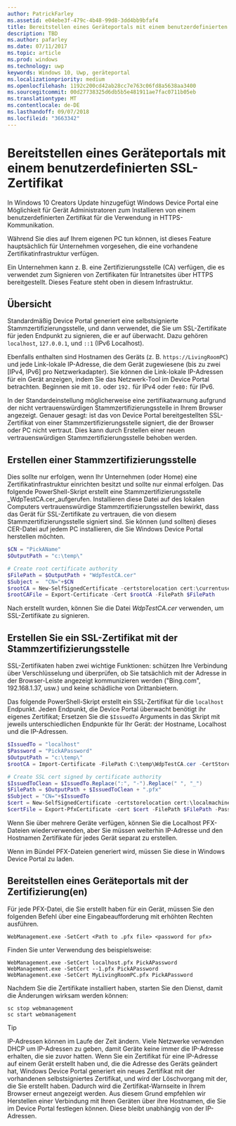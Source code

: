 ```yaml
---
author: PatrickFarley
ms.assetid: e04ebe3f-479c-4b48-99d8-3dd4bb9bfaf4
title: Bereitstellen eines Geräteportals mit einem benutzerdefinierten SSL-Zertifikat
description: TBD
ms.author: pafarley
ms.date: 07/11/2017
ms.topic: article
ms.prod: windows
ms.technology: uwp
keywords: Windows 10, Uwp, geräteportal
ms.localizationpriority: medium
ms.openlocfilehash: 1192c200cd42ab28cc7e763c06fd8a5638aa3400
ms.sourcegitcommit: 00d27738325d6db5b5e481911ae7fac0711b05eb
ms.translationtype: MT
ms.contentlocale: de-DE
ms.lasthandoff: 09/07/2018
ms.locfileid: "3663342"
---
```

# <a name="provision-device-portal-with-a-custom-ssl-certificate"></a>Bereitstellen eines Geräteportals mit einem benutzerdefinierten SSL-Zertifikat
In Windows 10 Creators Update hinzugefügt Windows Device Portal eine Möglichkeit für Gerät Administratoren zum Installieren von einem benutzerdefinierten Zertifikat für die Verwendung in HTTPS-Kommunikation. 

Während Sie dies auf Ihrem eigenen PC tun können, ist dieses Feature hauptsächlich für Unternehmen vorgesehen, die eine vorhandene Zertifikatinfrastruktur verfügen.  

Ein Unternehmen kann z. B. eine Zertifizierungsstelle (CA) verfügen, die es verwendet zum Signieren von Zertifikaten für Intranetsites über HTTPS bereitgestellt. Dieses Feature steht oben in diesem Infrastruktur. 

## <a name="overview"></a>Übersicht
Standardmäßig Device Portal generiert eine selbstsignierte Stammzertifizierungsstelle, und dann verwendet, die Sie um SSL-Zertifikate für jeden Endpunkt zu signieren, die er auf überwacht. Dazu gehören `localhost`, `127.0.0.1`, und `::1` (IPv6 Localhost).

Ebenfalls enthalten sind Hostnamen des Geräts (z. B. `https://LivingRoomPC`) und jede Link-lokale IP-Adresse, die dem Gerät zugewiesene (bis zu zwei [IPv4, IPv6] pro Netzwerkadapter). Sie können die Link-lokale IP-Adressen für ein Gerät anzeigen, indem Sie das Netzwerk-Tool im Device Portal betrachten. Beginnen sie mit `10.` oder `192.` für IPv4 oder `fe80:` für IPv6. 

In der Standardeinstellung möglicherweise eine zertifikatwarnung aufgrund der nicht vertrauenswürdigen Stammzertifizierungsstelle in Ihrem Browser angezeigt. Genauer gesagt: ist das von Device Portal bereitgestellten SSL-Zertifikat von einer Stammzertifizierungsstelle signiert, die der Browser oder PC nicht vertraut. Dies kann durch Erstellen einer neuen vertrauenswürdigen Stammzertifizierungsstelle behoben werden.

## <a name="create-a-root-ca"></a>Erstellen einer Stammzertifizierungsstelle

Dies sollte nur erfolgen, wenn Ihr Unternehmen (oder Home) eine Zertifikatinfrastruktur einrichten besitzt und sollte nur einmal erfolgen. Das folgende PowerShell-Skript erstellt eine Stammzertifizierungsstelle _WdpTestCA.cer_aufgerufen. Installieren diese Datei auf des lokalen Computers vertrauenswürdige Stammzertifizierungsstellen bewirkt, dass das Gerät für SSL-Zertifikate zu vertrauen, die von diesem Stammzertifizierungsstelle signiert sind. Sie können (und sollten) dieses CER-Datei auf jedem PC installieren, die Sie Windows Device Portal herstellen möchten.  

```PowerShell
$CN = "PickAName"
$OutputPath = "c:\temp\"

# Create root certificate authority
$FilePath = $OutputPath + "WdpTestCA.cer"
$Subject =  "CN="+$CN
$rootCA = New-SelfSignedCertificate -certstorelocation cert:\currentuser\my -Subject $Subject -HashAlgorithm "SHA512" -KeyUsage CertSign,CRLSign
$rootCAFile = Export-Certificate -Cert $rootCA -FilePath $FilePath
```

Nach erstellt wurden, können Sie die Datei _WdpTestCA.cer_ verwenden, um SSL-Zertifikate zu signieren. 

## <a name="create-an-ssl-certificate-with-the-root-ca"></a>Erstellen Sie ein SSL-Zertifikat mit der Stammzertifizierungsstelle

SSL-Zertifikaten haben zwei wichtige Funktionen: schützen Ihre Verbindung über Verschlüsselung und überprüfen, ob Sie tatsächlich mit der Adresse in der Browser-Leiste angezeigt kommunizieren werden ("Bing.com", 192.168.1.37, usw.) und keine schädliche von Drittanbietern.

Das folgende PowerShell-Skript erstellt ein SSL-Zertifikat für die `localhost` Endpunkt. Jeden Endpunkt, die Device Portal überwacht benötigt ihr eigenes Zertifikat; Ersetzen Sie die `$IssuedTo` Arguments in das Skript mit jeweils unterschiedlichen Endpunkte für Ihr Gerät: der Hostname, Localhost und die IP-Adressen.

```PowerShell
$IssuedTo = "localhost"
$Password = "PickAPassword"
$OutputPath = "c:\temp\"
$rootCA = Import-Certificate -FilePath C:\temp\WdpTestCA.cer -CertStoreLocation Cert:\CurrentUser\My\

# Create SSL cert signed by certificate authority
$IssuedToClean = $IssuedTo.Replace(":", "-").Replace(" ", "_")
$FilePath = $OutputPath + $IssuedToClean + ".pfx"
$Subject = "CN="+$IssuedTo
$cert = New-SelfSignedCertificate -certstorelocation cert:\localmachine\my -Subject $Subject -DnsName $IssuedTo -Signer $rootCA -HashAlgorithm "SHA512"
$certFile = Export-PfxCertificate -cert $cert -FilePath $FilePath -Password (ConvertTo-SecureString -String $Password -Force -AsPlainText)
```

Wenn Sie über mehrere Geräte verfügen, können Sie die Localhost PFX-Dateien wiederverwenden, aber Sie müssen weiterhin IP-Adresse und den Hostnamen Zertifikate für jedes Gerät separat zu erstellen.

Wenn im Bündel PFX-Dateien generiert wird, müssen Sie diese in Windows Device Portal zu laden. 

## <a name="provision-device-portal-with-the-certifications"></a>Bereitstellen eines Geräteportals mit der Zertifizierung(en)

Für jede PFX-Datei, die Sie erstellt haben für ein Gerät, müssen Sie den folgenden Befehl über eine Eingabeaufforderung mit erhöhten Rechten ausführen.

```
WebManagement.exe -SetCert <Path to .pfx file> <password for pfx> 
```

Finden Sie unter Verwendung des beispielsweise:
```
WebManagement.exe -SetCert localhost.pfx PickAPassword
WebManagement.exe -SetCert --1.pfx PickAPassword
WebManagement.exe -SetCert MyLivingRoomPC.pfx PickAPassword
```

Nachdem Sie die Zertifikate installiert haben, starten Sie den Dienst, damit die Änderungen wirksam werden können:

```
sc stop webmanagement
sc start webmanagement
```

> [!TIP]
> IP-Adressen können im Laufe der Zeit ändern.
Viele Netzwerke verwenden DHCP um IP-Adressen zu geben, damit Geräte keine immer die IP-Adresse erhalten, die sie zuvor hatten. Wenn Sie ein Zertifikat für eine IP-Adresse auf einem Gerät erstellt haben und, die die Adresse des Geräts geändert hat, Windows Device Portal generiert ein neues Zertifikat mit der vorhandenen selbstsigniertes Zertifikat, und wird der Löschvorgang mit der, die Sie erstellt haben. Dadurch wird die Zertifikat-Warnseite in Ihrem Browser erneut angezeigt werden. Aus diesem Grund empfehlen wir Herstellen einer Verbindung mit Ihren Geräten über ihre Hostnamen, die Sie im Device Portal festlegen können. Diese bleibt unabhängig von der IP-Adressen.
